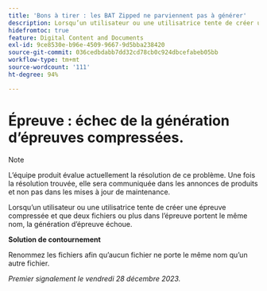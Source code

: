 ```yaml
---
title: 'Bons à tirer : les BAT Zipped ne parviennent pas à générer'
description: Lorsqu’un utilisateur ou une utilisatrice tente de créer une épreuve compressée et que deux fichiers ou plus dans l’épreuve portent le même nom, la génération d’épreuve échoue.
hidefromtoc: true
feature: Digital Content and Documents
exl-id: 9ce8530e-b96e-4509-9667-9d5bba238420
source-git-commit: 036cedbdabb7dd32cd78cb0c924dbcefabeb05bb
workflow-type: tm+mt
source-wordcount: '111'
ht-degree: 94%

---
```


# Épreuve : échec de la génération d’épreuves compressées.

<!--WF and WFP TOCs-->

>[!NOTE]
>
>L’équipe produit évalue actuellement la résolution de ce problème. Une fois la résolution trouvée, elle sera communiquée dans les annonces de produits et non pas dans les mises à jour de maintenance.

Lorsqu’un utilisateur ou une utilisatrice tente de créer une épreuve compressée et que deux fichiers ou plus dans l’épreuve portent le même nom, la génération d’épreuve échoue.

**Solution de contournement**

Renommez les fichiers afin qu’aucun fichier ne porte le même nom qu’un autre fichier.

_Premier signalement le vendredi 28 décembre 2023._
